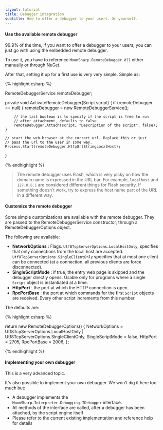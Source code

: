 ```yaml
---
layout: tutorial
title: Debugger integration
subtitle: How to offer a debugger to your users. Or yourself.
---
```



#### Use the available remote debugger

99.9% of the time, if you want to offer a debugger to your users, you can just go with using the embedded remote debugger.

To use it, you have to reference ``MoonSharp.RemoteDebugger.dll`` either manually or through <a href="https://www.nuget.org/packages/MoonSharp.Debugger/">NuGet</a>.

After that, setting it up for a first use is very very simple. Simple as:


{% highlight csharp %}

RemoteDebuggerService remoteDebugger;

private void ActivateRemoteDebugger(Script script)
{
	if (remoteDebugger == null)
	{
		remoteDebugger = new RemoteDebuggerService();
		
		// the last boolean is to specify if the script is free to run 
		// after attachment, defaults to false
		remoteDebugger.Attach(script, "Description of the script", false);
	}
	
	// start the web-browser at the correct url. Replace this or just
	// pass the url to the user in some way.
	Process.Start(remoteDebugger.HttpUrlStringLocalHost);
}

{% endhighlight %}


> The remote debugger uses Flash, which is very picky on how the domain name is expressed in the URL bar. For example, ``localhost`` and ``127.0.0.1`` are considered different
> things for Flash security. If something doesn't work, try to express the host name part of the URL in a different way.



#### Customize the remote debugger

Some simple customizations are available with the remote debugger. They are passed to the RemoteDebuggerService constructor, through a RemoteDebuggerOptions object.

The following are available:

* **NetworkOptions** : Flags. ``Utf8TcpServerOptions.LocalHostOnly``, specifies that only connections from the local host are accepted. ``Utf8TcpServerOptions.SingleClientOnly`` specifies that at most one client can be connected (at a connection, all previous clients are force disconnected).
* **SingleScriptMode** : if true, the entry web page is skipped and the debugger directly opens. Usable only for programs where a single ``Script`` object is instantiated at a time.
* **HttpPort** : the port at which the HTTP connection is open.
* **RpcPortBase** : the port at which commands for the first ``Script`` objects are received. Every other script increments from this number.

The defaults are:

{% highlight csharp %}

return new RemoteDebuggerOptions()
{
	NetworkOptions = Utf8TcpServerOptions.LocalHostOnly | Utf8TcpServerOptions.SingleClientOnly,
	SingleScriptMode = false,
	HttpPort = 2705,
	RpcPortBase = 2006,
};

{% endhighlight %}


#### Implementing your own debugger

This is a very advanced topic.

It's also possible to implement your own debugger. We won't dig it here too much but:

* A debugger implements the ``MoonSharp.Interpreter.Debugging.IDebugger`` interface.
* All methods of the interface are called, after a debugger has been attached, by the script engine itself
* Please refer to the current existing implementation and reference help for details













        
		
		
		


